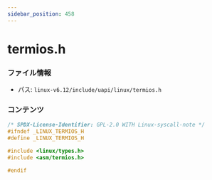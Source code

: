 ```yaml
---
sidebar_position: 458
---
```

# termios.h

### ファイル情報

- パス: `linux-v6.12/include/uapi/linux/termios.h`

### コンテンツ

```h
/* SPDX-License-Identifier: GPL-2.0 WITH Linux-syscall-note */
#ifndef _LINUX_TERMIOS_H
#define _LINUX_TERMIOS_H

#include <linux/types.h>
#include <asm/termios.h>

#endif

```
